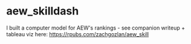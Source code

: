 # aew_skilldash
I built a computer model for AEW's rankings - see companion writeup + tableau viz here: https://rpubs.com/zachgozlan/aew_skill
